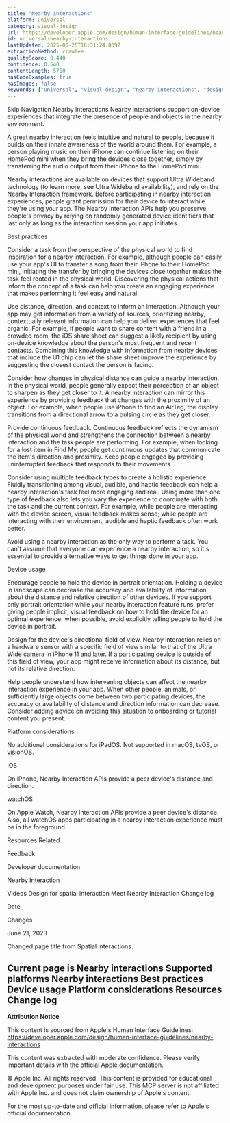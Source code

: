 ```yaml
---
title: "Nearby interactions"
platform: universal
category: visual-design
url: https://developer.apple.com/design/human-interface-guidelines/nearby-interactions
id: universal-nearby-interactions
lastUpdated: 2025-06-25T18:31:24.839Z
extractionMethod: crawlee
qualityScore: 0.440
confidence: 0.540
contentLength: 5750
hasCodeExamples: true
hasImages: false
keywords: ["universal", "visual-design", "nearby interactions", "design", "feedback", "navigation", "visual", "ios", "iphone", "ipad"]
---
```

Skip Navigation
Nearby interactions
Nearby interactions support on-device experiences that integrate the presence of people and objects in the nearby environment.

A great nearby interaction feels intuitive and natural to people, because it builds on their innate awareness of the world around them. For example, a person playing music on their iPhone can continue listening on their HomePod mini when they bring the devices close together, simply by transferring the audio output from their iPhone to the HomePod mini.

Nearby interactions are available on devices that support Ultra Wideband technology (to learn more, see Ultra Wideband availability), and rely on the Nearby Interaction framework. Before participating in nearby interaction experiences, people grant permission for their device to interact while they're using your app. The Nearby Interaction APIs help you preserve people's privacy by relying on randomly generated device identifiers that last only as long as the interaction session your app initiates.

Best practices

Consider a task from the perspective of the physical world to find inspiration for a nearby interaction. For example, although people can easily use your app's UI to transfer a song from their iPhone to their HomePod mini, initiating the transfer by bringing the devices close together makes the task feel rooted in the physical world. Discovering the physical actions that inform the concept of a task can help you create an engaging experience that makes performing it feel easy and natural.

Use distance, direction, and context to inform an interaction. Although your app may get information from a variety of sources, prioritizing nearby, contextually relevant information can help you deliver experiences that feel organic. For example, if people want to share content with a friend in a crowded room, the iOS share sheet can suggest a likely recipient by using on-device knowledge about the person's most frequent and recent contacts. Combining this knowledge with information from nearby devices that include the U1 chip can let the share sheet improve the experience by suggesting the closest contact the person is facing.

Consider how changes in physical distance can guide a nearby interaction. In the physical world, people generally expect their perception of an object to sharpen as they get closer to it. A nearby interaction can mirror this experience by providing feedback that changes with the proximity of an object. For example, when people use iPhone to find an AirTag, the display transitions from a directional arrow to a pulsing circle as they get closer.

Provide continuous feedback. Continuous feedback reflects the dynamism of the physical world and strengthens the connection between a nearby interaction and the task people are performing. For example, when looking for a lost item in Find My, people get continuous updates that communicate the item's direction and proximity. Keep people engaged by providing uninterrupted feedback that responds to their movements.

Consider using multiple feedback types to create a holistic experience. Fluidly transitioning among visual, audible, and haptic feedback can help a nearby interaction's task feel more engaging and real. Using more than one type of feedback also lets you vary the experience to coordinate with both the task and the current context. For example, while people are interacting with the device screen, visual feedback makes sense; while people are interacting with their environment, audible and haptic feedback often work better.

Avoid using a nearby interaction as the only way to perform a task. You can't assume that everyone can experience a nearby interaction, so it's essential to provide alternative ways to get things done in your app.

Device usage

Encourage people to hold the device in portrait orientation. Holding a device in landscape can decrease the accuracy and availability of information about the distance and relative direction of other devices. If you support only portrait orientation while your nearby interaction feature runs, prefer giving people implicit, visual feedback on how to hold the device for an optimal experience; when possible, avoid explicitly telling people to hold the device in portrait.

Design for the device's directional field of view. Nearby interaction relies on a hardware sensor with a specific field of view similar to that of the Ultra Wide camera in iPhone 11 and later. If a participating device is outside of this field of view, your app might receive information about its distance, but not its relative direction.

Help people understand how intervening objects can affect the nearby interaction experience in your app. When other people, animals, or sufficiently large objects come between two participating devices, the accuracy or availability of distance and direction information can decrease. Consider adding advice on avoiding this situation to onboarding or tutorial content you present.

Platform considerations

No additional considerations for iPadOS. Not supported in macOS, tvOS, or visionOS.

iOS

On iPhone, Nearby Interaction APIs provide a peer device's distance and direction.

watchOS

On Apple Watch, Nearby Interaction APIs provide a peer device's distance. Also, all watchOS apps participating in a nearby interaction experience must be in the foreground.

Resources
Related

Feedback

Developer documentation

Nearby Interaction

Videos
Design for spatial interaction
Meet Nearby Interaction
Change log

Date

Changes

June 21, 2023

Changed page title from Spatial interactions.

Current page is Nearby interactions
Supported platforms
Nearby interactions
Best practices
Device usage
Platform considerations
Resources
Change log
---

**Attribution Notice**

This content is sourced from Apple's Human Interface Guidelines: https://developer.apple.com/design/human-interface-guidelines/nearby-interactions

This content was extracted with moderate confidence. Please verify important details with the official Apple documentation.

© Apple Inc. All rights reserved. This content is provided for educational and development purposes under fair use. This MCP server is not affiliated with Apple Inc. and does not claim ownership of Apple's content.

For the most up-to-date and official information, please refer to Apple's official documentation.
